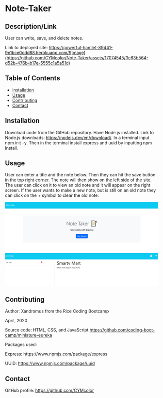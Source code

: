 # Note-Taker

## Description/Link
User can write, save, and delete notes.

Link to deployed site:  https://powerful-hamlet-89441-9e1bce0cdd88.herokuapp.com/![image](https://github.com/CYMcolor/Note-Taker/assets/17074545/3e63b564-d52b-476b-b17e-5555c1a5a51d)

## Table of Contents
- [Installation](#installation)
- [Usage](#usage)
- [Contributing](#contributing)
- [Contact](#contact)

## Installation
Download code from the GitHub repository. Have Node.js installed. Link to Node.js downloads: https://nodejs.dev/en/download/. In a terminal input npm init -y. Then in the terminal install express and uuid by inputting npm install.

## Usage
User can enter a title and the note below. Then they can hit the save button in the top right corner. The note will then show on the left side of the site. The user can click on it to view an old note and it will appear on the right screen. If the user wants to make a new note, but is still on an old note they can click on the + symbol to clear the old note.

![hompage](./public/assets/images/homepage.PNG)
![notes-page](./public/assets/images/note-page.PNG)

## Contributing
Author: Xandromus from the Rice Coding Bootcamp

April, 2020

Source code: HTML, CSS, and JavaScript
https://github.com/coding-boot-camp/miniature-eureka

Packages used:

 Express: https://www.npmjs.com/package/express

 UUID: https://www.npmjs.com/package/uuid

## Contact
GitHub profile: https://github.com/CYMcolor
